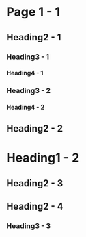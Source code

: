 <!-- index[1] -->
<div id="section-1">

# Page 1 - 1  
## Heading2 - 1  
### Heading3 - 1  
#### Heading4 - 1  
### Heading3 - 2

</div>

<div id="section-3" class="section level4">  

#### Heading4 - 2  
## Heading2 - 2  

</div>

<div id="section-2">

# Heading1 - 2  
## Heading2 - 3  
## Heading2 - 4  
### Heading3 - 3  

</div>